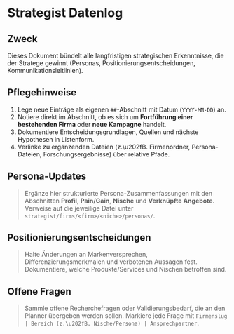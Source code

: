 # Strategist Datenlog

## Zweck
Dieses Dokument bündelt alle langfristigen strategischen Erkenntnisse, die der Stratege gewinnt (Personas, Positionierungsentscheidungen, Kommunikationsleitlinien).

## Pflegehinweise
1. Lege neue Einträge als eigenen `##`-Abschnitt mit Datum (`YYYY-MM-DD`) an.
2. Notiere direkt im Abschnitt, ob es sich um **Fortführung einer bestehenden Firma** oder **neue Kampagne** handelt.
3. Dokumentiere Entscheidungsgrundlagen, Quellen und nächste Hypothesen in Listenform.
4. Verlinke zu ergänzenden Dateien (z.\u202fB. Firmenordner, Persona-Dateien, Forschungsergebnisse) über relative Pfade.

## Persona-Updates
> Ergänze hier strukturierte Persona-Zusammenfassungen mit den Abschnitten **Profil**, **Pain/Gain**, **Nische** und **Verknüpfte Angebote**. Verweise auf die jeweilige Datei unter `strategist/firms/<firm>/<niche>/personas/`.

## Positionierungsentscheidungen
> Halte Änderungen an Markenversprechen, Differenzierungsmerkmalen und verbotenen Aussagen fest. Dokumentiere, welche Produkte/Services und Nischen betroffen sind.

## Offene Fragen
> Sammle offene Recherchefragen oder Validierungsbedarf, die an den Planner übergeben werden sollen. Markiere jede Frage mit `Firmenslug | Bereich (z.\u202fB. Nische/Persona) | Ansprechpartner`.
